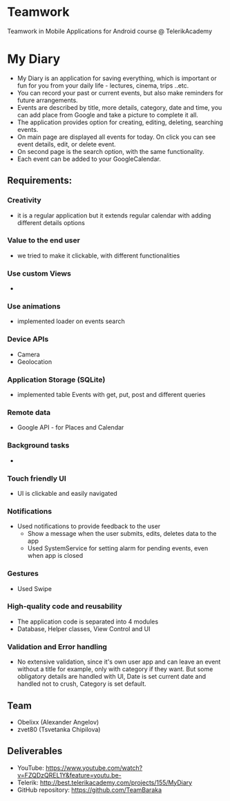 # Teamwork
Teamwork in Mobile Applications for Android course @ TelerikAcademy

# My Diary

- My Diary is an application for saving everything, which is important or fun for you from your daily life - lectures, cinema, trips ..etc. 
- You can record your past or current events, but also make reminders for future arrangements. 
- Events are described by title, more details, category, date and time, you can add place from Google and take a picture to complete it all.
- The application provides option for creating, editing, deleting, searching events.
- On main page are displayed all events for today. On click you can see event details, edit, or delete event.
- On second page is the search option, with the same functionality. 
- Each event can be added to your GoogleCalendar.

##  Requirements:

### Creativity

- it is a regular application but it extends regular calendar with adding different details options

### Value to the end user

- we tried to make it clickable, with different functionalities

### Use custom Views

- 

### Use animations

- implemented loader on events search

### Device APIs

  - Camera
  - Geolocation

### Application Storage (SQLite)

- implemented table Events with get, put, post and different queries

### Remote data

- Google API - for Places and Calendar 

### Background tasks

-

### Touch friendly UI

- UI is clickable and easily navigated

### Notifications

- Used notifications to provide feedback to the user
  - Show a message when the user submits, edits, deletes data to the app
  - Used SystemService for setting alarm for pending events, even when app is closed

### Gestures

- Used Swipe

### High-quality code and reusability
- The application code is separated into 4 modules
 - Database, Helper classes, View Control and UI

### Validation and Error handling
- No extensive validation, since it's own user app and can leave an event without a title for example, only with category if they want. But some obligatory details are handled with UI, Date is set current date and handled not to crush, Category is set default.

##  Team
- Obelixx (Alexander Angelov)
- zvet80 (Tsvetanka Chipilova)

##  Deliverables

- YouTube: https://www.youtube.com/watch?v=FZQDzQREL1Y&feature=youtu.be- 
- Telerik: http://best.telerikacademy.com/projects/155/MyDiary
- GitHub repository: https://github.com/TeamBaraka

